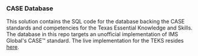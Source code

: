 ### CASE Database

This solution contains the SQL code for the database backing the CASE standards and competencies for the Texas Essential Knowledge and Skills. The database in this repo targets an unofficial implementation of IMS Global's CASE&trade; standard. The live implementation for the TEKS resides [here](https://teks-api.texasgateway.org/ims/case/v1p0/doc/).









